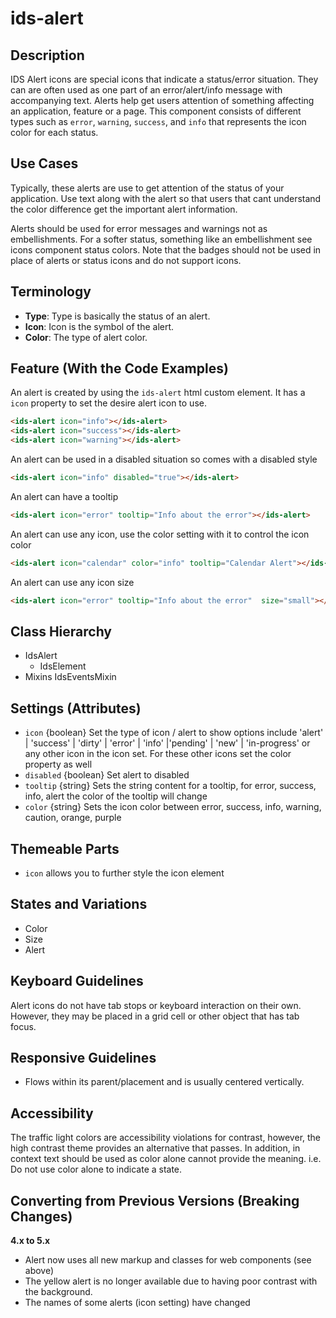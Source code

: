 # ids-alert

## Description

IDS Alert icons are special icons that indicate a status/error situation. They can are often used as one part of an error/alert/info message with accompanying text. Alerts help get users attention of something affecting an application, feature or a page. This component consists of different types such as `error`, `warning`, `success`, and `info` that represents the icon color for each status.

## Use Cases

Typically, these alerts are use to get attention of the status of your application. Use text along with the alert so that users that cant understand the color difference get the important alert information.

Alerts should be used for error messages and warnings not as embellishments. For a softer status, something like an embellishment see icons component status colors. Note that the badges should not be used in place of alerts or status icons and do not support icons.

## Terminology

- **Type**: Type is basically the status of an alert.
- **Icon**: Icon is the symbol of the alert.
- **Color**: The type of alert color.

## Feature (With the Code Examples)

An alert is created by using the `ids-alert` html custom element. It has a `icon` property to set the desire alert icon to use.

```html
<ids-alert icon="info"></ids-alert>
<ids-alert icon="success"></ids-alert>
<ids-alert icon="warning"></ids-alert>
```

An alert can be used in a disabled situation so comes with a disabled style

```html
<ids-alert icon="info" disabled="true"></ids-alert>
```

An alert can have a tooltip

```html
<ids-alert icon="error" tooltip="Info about the error"></ids-alert>
```

An alert can use any icon, use the color setting with it to control the icon color

```html
<ids-alert icon="calendar" color="info" tooltip="Calendar Alert"></ids-alert
```

An alert can use any icon size

```html
<ids-alert icon="error" tooltip="Info about the error"  size="small"></ids-alert>
```

## Class Hierarchy

- IdsAlert
  - IdsElement
- Mixins
  IdsEventsMixin

## Settings (Attributes)

- `icon` {boolean} Set the type of icon / alert to show options include  'alert' | 'success' | 'dirty' | 'error' | 'info' |'pending' | 'new' | 'in-progress' or any other icon in the icon set. For these other icons set the color property as well
- `disabled` {boolean} Set alert to disabled
- `tooltip` {string} Sets the string content for a tooltip, for error, success, info, alert the color of the tooltip will change
- `color` {string} Sets the icon color between error, success, info, warning, caution, orange, purple

## Themeable Parts

- `icon` allows you to further style the icon element

## States and Variations

- Color
- Size
- Alert

## Keyboard Guidelines

Alert icons do not have tab stops or keyboard interaction on their own. However, they may be placed in a grid cell or other object that has tab focus.

## Responsive Guidelines

- Flows within its parent/placement and is usually centered vertically.

## Accessibility

The traffic light colors are accessibility violations for contrast, however, the high contrast theme provides an alternative that passes. In addition, in context text should be used as color alone cannot provide the meaning. i.e. Do not use color alone to indicate a state.

## Converting from Previous Versions (Breaking Changes)

**4.x to 5.x**
- Alert now uses all new markup and classes for web components (see above)
- The yellow alert is no longer available due to having poor contrast with the background.
- The names of some alerts (icon setting) have changed
